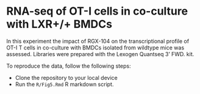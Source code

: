 # RNA-seq of OT-I cells in co-culture with LXR+/+ BMDCs

In this experiment the impact of RGX-104 on the transcriptional profile of OT-I T cells in  co-culture with BMDCs isolated from wildtype mice was assessed. Libraries were prepared with the Lexogen Quantseq 3’ FWD. kit. 

To reproduce the data, follow the following steps:
- Clone the repository to your local device
- Run the `R/Fig5.Rmd` R markdown script. 
